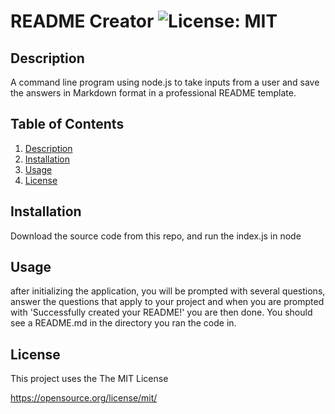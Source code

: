 # README Creator ![License: MIT](https://img.shields.io/badge/License-MIT-yellow.svg)

## Description 
  
  A command line program using node.js to take inputs from a user and save the answers in Markdown format in a professional README template.

## Table of Contents
1. [Description](#description)
2. [Installation](#installation)
3. [Usage](#usage)
4. [License](#license)

## Installation 
  
  Download the source code from this repo, and run the index.js in node

## Usage 
  
  after initializing the application, you will be prompted with several questions, answer the questions that apply to your project and when you are prompted with 'Successfully created your README!' you are then done. You should see a README.md in the directory you ran the code in.







## License 

This project uses the The MIT License

 https://opensource.org/license/mit/

